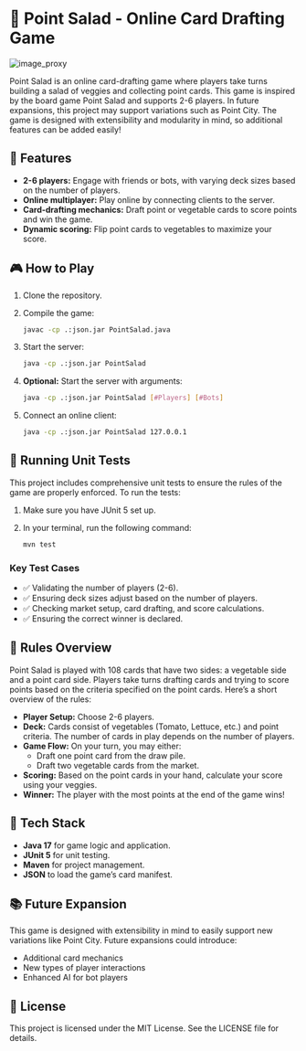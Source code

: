 # 🥗 Point Salad - Online Card Drafting Game

![image_proxy](https://github.com/user-attachments/assets/6fe871ad-8bd2-4fac-9402-c89d5731f484)

Point Salad is an online card-drafting game where players take turns building a salad of veggies and collecting point cards. This game is inspired by the board game Point Salad and supports 2-6 players. In future expansions, this project may support variations such as Point City. The game is designed with extensibility and modularity in mind, so additional features can be added easily!

## 🚀 Features

- **2-6 players:** Engage with friends or bots, with varying deck sizes based on the number of players.
- **Online multiplayer:** Play online by connecting clients to the server.
- **Card-drafting mechanics:** Draft point or vegetable cards to score points and win the game.
- **Dynamic scoring:** Flip point cards to vegetables to maximize your score.

## 🎮 How to Play

1. Clone the repository.

2. Compile the game:

    ```bash
    javac -cp .:json.jar PointSalad.java
    ```

3. Start the server:

    ```bash
    java -cp .:json.jar PointSalad
    ```

4. **Optional:** Start the server with arguments:

    ```bash
    java -cp .:json.jar PointSalad [#Players] [#Bots]
    ```

5. Connect an online client:

    ```bash
    java -cp .:json.jar PointSalad 127.0.0.1
    ```

## 🧪 Running Unit Tests

This project includes comprehensive unit tests to ensure the rules of the game are properly enforced. To run the tests:

1. Make sure you have JUnit 5 set up.
2. In your terminal, run the following command:

    ```bash
    mvn test
    ```

### Key Test Cases

- ✅ Validating the number of players (2-6).
- ✅ Ensuring deck sizes adjust based on the number of players.
- ✅ Checking market setup, card drafting, and score calculations.
- ✅ Ensuring the correct winner is declared.

## 📜 Rules Overview

Point Salad is played with 108 cards that have two sides: a vegetable side and a point card side. Players take turns drafting cards and trying to score points based on the criteria specified on the point cards. Here’s a short overview of the rules:

- **Player Setup:** Choose 2-6 players.
- **Deck:** Cards consist of vegetables (Tomato, Lettuce, etc.) and point criteria. The number of cards in play depends on the number of players.
- **Game Flow:** On your turn, you may either:
  - Draft one point card from the draw pile.
  - Draft two vegetable cards from the market.
- **Scoring:** Based on the point cards in your hand, calculate your score using your veggies.
- **Winner:** The player with the most points at the end of the game wins!

## 🔧 Tech Stack

- **Java 17** for game logic and application.
- **JUnit 5** for unit testing.
- **Maven** for project management.
- **JSON** to load the game’s card manifest.

## 📚 Future Expansion

This game is designed with extensibility in mind to easily support new variations like Point City. Future expansions could introduce:

- Additional card mechanics
- New types of player interactions
- Enhanced AI for bot players

## 📄 License

This project is licensed under the MIT License. See the LICENSE file for details.
